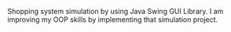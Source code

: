 Shopping system simulation by using Java Swing GUI Library. I am improving my OOP skills by implementing that simulation project.
